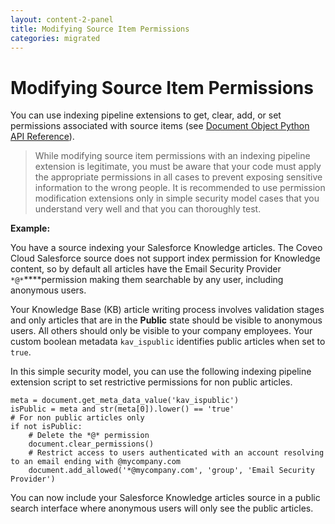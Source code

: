 ```yaml
---
layout: content-2-panel
title: Modifying Source Item Permissions
categories: migrated
---
```


# Modifying Source Item Permissions

You can use indexing pipeline extensions to get, clear, add, or set permissions associated with source items (see [Document Object Python API Reference](Document_Object_Python_API_Reference)). 

> While modifying source item permissions with an indexing pipeline extension is legitimate, you must be aware that your code must apply the appropriate permissions in all cases to prevent exposing sensitive information to the wrong people. It is recommended to use permission modification extensions only in simple security model cases that you understand very well and that you can thoroughly test.

**Example:**

You have a source indexing your Salesforce Knowledge articles. The Coveo Cloud Salesforce source does not support index permission for Knowledge content, so by default all articles have the Email Security Provider `*@*`****permission making them searchable by any user, including anonymous users.

Your Knowledge Base (KB) article writing process involves validation stages and only articles that are in the **Public** state should be visible to anonymous users. All others should only be visible to your company employees. Your custom boolean metadata `kav_ispublic` identifies public articles when set to `true`.

In this simple security model, you can use the following indexing pipeline extension script to set restrictive permissions for non public articles.

```
meta = document.get_meta_data_value('kav_ispublic')
isPublic = meta and str(meta[0]).lower() == 'true'
# For non public articles only
if not isPublic:
    # Delete the *@* permission
    document.clear_permissions()
    # Restrict access to users authenticated with an account resolving to an email ending with @mycompany.com 
    document.add_allowed('*@mycompany.com', 'group', 'Email Security Provider')
```

You can now include your Salesforce Knowledge articles source in a public search interface where anonymous users will only see the public articles.



